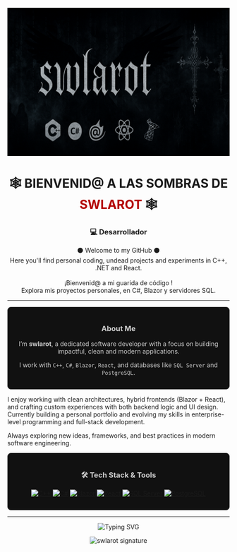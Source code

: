 <p align="center">
  <img src="https://github.com/swlarot/swlarot/blob/main/BANNER-GIHUB.png" alt="swlarot banner" style="max-width: 100%;" />
</p>


<h1 align="center">🕸️ BIENVENID@ A LAS SOMBRAS DE <span style="color:#b30000">SWLAROT</span> 🕸️</h1>
<h3 align="center">
💻 Desarrollador
</h3>

<p align="center">
⚫ Welcome to my GitHub ⚫ <br/>
Here you'll find personal coding, undead projects and experiments in C++, .NET and React. <br/><br/>
 ¡Bienvenid@ a mi guarida de código ! <br/>
Explora mis proyectos personales, en C#, Blazor y servidores SQL.
</p>

---


<div align="center" style="background-color:#111111; border:1px solid #333333; border-radius:8px; padding:15px; color:#CCCCCC;">
  <h3>About Me</h3>
  <p>I’m <strong>swlarot</strong>, a dedicated software developer with a focus on building impactful, clean and modern applications.</p>
  <p>I work with <code>C++</code>, <code>C#</code>, <code>Blazor</code>, <code>React</code>, and databases like <code>SQL Server</code> and <code>PostgreSQL</code>.</p>
</div>



I enjoy working with clean architectures, hybrid frontends (Blazor + React), and crafting custom experiences with both backend logic and UI design.  
Currently building a personal portfolio and evolving my skills in enterprise-level programming and full-stack development.

Always exploring new ideas, frameworks, and best practices in modern software engineering.



<div align="center" style="background-color:#111111; border:1px solid #333333; border-radius:8px; padding:15px; color:#CCCCCC;">
<h3>🛠️ Tech Stack & Tools</h3>

<p align="center">
  <a href="https://isocpp.org/" target="_blank"><img src="https://img.shields.io/badge/C++-00599C?style=for-the-badge&logo=c%2b%2b&logoColor=white" alt="C++"/></a>
  <a href="https://learn.microsoft.com/en-us/dotnet/csharp/" target="_blank"><img src="https://img.shields.io/badge/C%23-239120?style=for-the-badge&logo=c-sharp&logoColor=white" alt="C#"/></a>
  <a href="https://dotnet.microsoft.com/en-us/apps/aspnet/web-apps/blazor" target="_blank"><img src="https://img.shields.io/badge/Blazor-512BD4?style=for-the-badge&logo=blazor&logoColor=white" alt="Blazor"/></a>
  <a href="https://reactjs.org/" target="_blank"><img src="https://img.shields.io/badge/React-20232A?style=for-the-badge&logo=react&logoColor=61DAFB" alt="React"/></a>
  <a href="https://www.microsoft.com/en-us/sql-server/" target="_blank"><img src="https://img.shields.io/badge/SQL%20Server-CC2927?style=for-the-badge&logo=microsoftsqlserver&logoColor=white" alt="SQL Server"/></a>
  <a href="https://www.postgresql.org/" target="_blank"><img src="https://img.shields.io/badge/PostgreSQL-4169E1?style=for-the-badge&logo=postgresql&logoColor=white" alt="PostgreSQL"/></a>
</p>
</div>

---

<p align="center">
  <img src="https://readme-typing-svg.demolab.com?font=Fira+Code&duration=4000&pause=1000&color=F70000&center=true&vCenter=true&width=435&lines=Thanks+for+visiting+my+profile!;Keep+creating%2C+keep+building.;%E2%9C%A8+Happy+Coding+%E2%9C%A8" alt="Typing SVG" />
</p>

<p align="center">
  <img src="https://github.com/swlarot/swlarot/blob/main/assets/banner-swlarot.png" width="400" alt="swlarot signature" />
</p>

